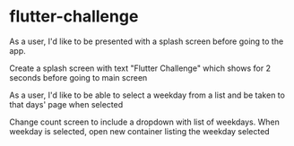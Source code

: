 # flutter-challenge

As a user, I'd like to be presented with a splash screen before going to the app.

Create a splash screen with text "Flutter Challenge" which shows for 2 seconds before going to main screen



As a user, I'd like to be able to select a weekday from a list and be taken to that days' page when selected

Change count screen to include a dropdown with list of weekdays. 
When weekday is selected, open new container listing the weekday selected
